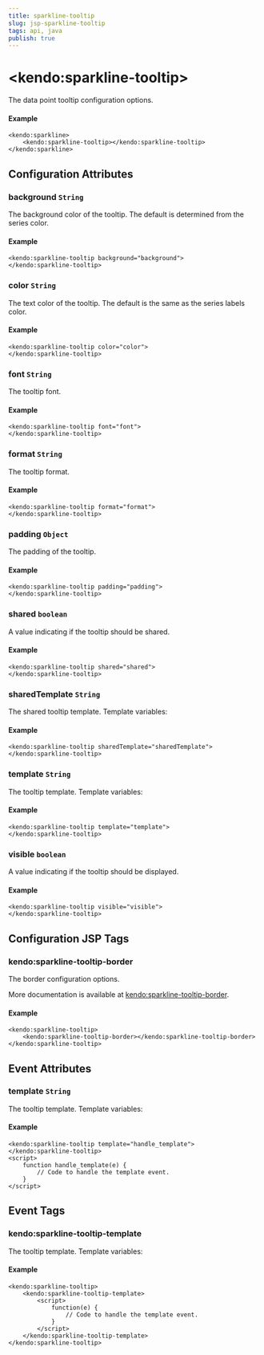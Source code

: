 ```yaml
---
title: sparkline-tooltip
slug: jsp-sparkline-tooltip
tags: api, java
publish: true
---
```


# \<kendo:sparkline-tooltip\>

The data point tooltip configuration options.

#### Example
    <kendo:sparkline>
        <kendo:sparkline-tooltip></kendo:sparkline-tooltip>
    </kendo:sparkline>

## Configuration Attributes

### background `String`

The background color of the tooltip. The default is determined from the series color.

#### Example
    <kendo:sparkline-tooltip background="background">
    </kendo:sparkline-tooltip>

### color `String`

The text color of the tooltip. The default is the same as the series labels color.

#### Example
    <kendo:sparkline-tooltip color="color">
    </kendo:sparkline-tooltip>

### font `String`

The tooltip font.

#### Example
    <kendo:sparkline-tooltip font="font">
    </kendo:sparkline-tooltip>

### format `String`

The tooltip format.

#### Example
    <kendo:sparkline-tooltip format="format">
    </kendo:sparkline-tooltip>

### padding `Object`

The padding of the tooltip.

#### Example
    <kendo:sparkline-tooltip padding="padding">
    </kendo:sparkline-tooltip>

### shared `boolean`

A value indicating if the tooltip should be shared.

#### Example
    <kendo:sparkline-tooltip shared="shared">
    </kendo:sparkline-tooltip>

### sharedTemplate `String`

The shared tooltip template.
Template variables:

#### Example
    <kendo:sparkline-tooltip sharedTemplate="sharedTemplate">
    </kendo:sparkline-tooltip>

### template `String`

The tooltip template.
Template variables:

#### Example
    <kendo:sparkline-tooltip template="template">
    </kendo:sparkline-tooltip>

### visible `boolean`

A value indicating if the tooltip should be displayed.

#### Example
    <kendo:sparkline-tooltip visible="visible">
    </kendo:sparkline-tooltip>


##  Configuration JSP Tags

### kendo:sparkline-tooltip-border

The border configuration options.

More documentation is available at [kendo:sparkline-tooltip-border](sparkline/tooltip-border).

#### Example

    <kendo:sparkline-tooltip>
        <kendo:sparkline-tooltip-border></kendo:sparkline-tooltip-border>
    </kendo:sparkline-tooltip>


## Event Attributes

### template `String`

The tooltip template.
Template variables:

#### Example
    <kendo:sparkline-tooltip template="handle_template">
    </kendo:sparkline-tooltip>
    <script>
        function handle_template(e) {
            // Code to handle the template event.
        }
    </script>

## Event Tags

### kendo:sparkline-tooltip-template

The tooltip template.
Template variables:

#### Example
    <kendo:sparkline-tooltip>
        <kendo:sparkline-tooltip-template>
            <script>
                function(e) {
                    // Code to handle the template event.
                }
            </script>
        </kendo:sparkline-tooltip-template>
    </kendo:sparkline-tooltip>

